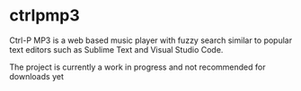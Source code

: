# ctrlpmp3
 
Ctrl-P MP3 is a web based music player with fuzzy search similar to popular text editors such as Sublime Text and Visual Studio Code.

The project is currently a work in progress and not recommended for downloads yet